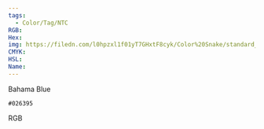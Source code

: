 ```yaml
---
tags:
  - Color/Tag/NTC
RGB:
Hex:
img: https://filedn.com/l0hpzxl1f01yT7GHxtF8cyk/Color%20Snake/standard_csv_to_svg/026395.svg
CMYK:
HSL:
Name:
---
```

Bahama Blue
```palette
#026395
```
RGB
